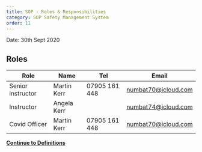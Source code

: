 ```yaml
---
title: SOP - Roles & Responsibilities
category: SUP Safety Management System
order: 11
---
```

Date: 30th Sept 2020

## Roles

Role | Name | Tel | Email  
--- | --- | --- | ---
Senior instructor | Martin Kerr| 07905 161 448 | numbat70@icloud.com
Instructor | Angela Kerr |  | numbat74@icloud.com
Covid Officer | Martin Kerr| 07905 161 448 | numbat70@icloud.com

**[Continue to Definitions](/clyde/Content/12-SUP_SOP_Definitions/)**
